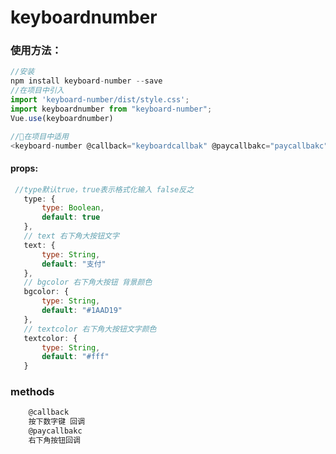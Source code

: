 # keyboardnumber

### 使用方法：
```javascript
//安装
npm install keyboard-number --save
//在项目中引入
import 'keyboard-number/dist/style.css';
import keyboardnumber from "keyboard-number";
Vue.use(keyboardnumber)

//在项目中适用
<keyboard-number @callback="keyboardcallbak" @paycallbakc="paycallbakc"></keyboard-number>

```

 #### props:
 ```javascript
  //type默认true，true表示格式化输入 false反之
	type: {
		type: Boolean,
		default: true
	},
	// text 右下角大按钮文字
	text: {
		type: String,
		default: "支付"
	},
	// bgcolor 右下角大按钮 背景颜色
	bgcolor: {
		type: String,
		default: "#1AAD19"
	},
	// textcolor 右下角大按钮文字颜色
	textcolor: {
		type: String,
		default: "#fff"
	}
 ```

 ### methods
 ```javascript
	 @callback
	 按下数字键 回调
	 @paycallbakc
	 右下角按钮回调
 ```